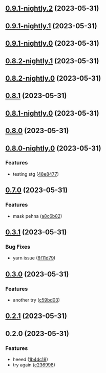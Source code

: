 

## [0.9.1-nightly.2](https://github.com/ximxim/layer-test/compare/v0.9.1-nightly.1...v0.9.1-nightly.2) (2023-05-31)

## [0.9.1-nightly.1](https://github.com/ximxim/layer-test/compare/v0.9.1-nightly.0...v0.9.1-nightly.1) (2023-05-31)

## [0.9.1-nightly.0](https://github.com/ximxim/layer-test/compare/v0.8.2-nightly.1...v0.9.1-nightly.0) (2023-05-31)

## [0.8.2-nightly.1](https://github.com/ximxim/layer-test/compare/v0.8.2-nightly.0...v0.8.2-nightly.1) (2023-05-31)

## [0.8.2-nightly.0](https://github.com/ximxim/layer-test/compare/v0.8.1...v0.8.2-nightly.0) (2023-05-31)

## [0.8.1](https://github.com/ximxim/layer-test/compare/v0.8.1-nightly.0...v0.8.1) (2023-05-31)

## [0.8.1-nightly.0](https://github.com/ximxim/layer-test/compare/v0.8.0...v0.8.1-nightly.0) (2023-05-31)

## [0.8.0](https://github.com/ximxim/layer-test/compare/v0.8.0-nightly.0...v0.8.0) (2023-05-31)

## [0.8.0-nightly.0](https://github.com/ximxim/layer-test/compare/v0.7.0...v0.8.0-nightly.0) (2023-05-31)


### Features

* testing stg ([48e8477](https://github.com/ximxim/layer-test/commit/48e8477bab86c9d7d925ffc74212ab250bf33e8c))

## [0.7.0](https://github.com/ximxim/layer-test/compare/v0.3.1...v0.7.0) (2023-05-31)


### Features

* mask pehna ([a8c6b82](https://github.com/ximxim/layer-test/commit/a8c6b823c6cbaf11f977124a4abcad3d9ee8977d))

## [0.3.1](https://github.com/ximxim/layer-test/compare/v0.3.0...v0.3.1) (2023-05-31)


### Bug Fixes

* yarn issue ([6f11d79](https://github.com/ximxim/layer-test/commit/6f11d7902e27beb279b087a55a8d6582440330ae))

## [0.3.0](https://github.com/ximxim/layer-test/compare/v0.2.1...v0.3.0) (2023-05-31)


### Features

* another try ([c59bd03](https://github.com/ximxim/layer-test/commit/c59bd03ac316bcdeaf0e0702373ceb7ae05b0f09))

## [0.2.1](https://github.com/ximxim/layer-test/compare/v0.2.0...v0.2.1) (2023-05-31)

## 0.2.0 (2023-05-31)


### Features

* heeed ([1b4dc18](https://github.com/ximxim/layer-test/commit/1b4dc18901c80e0e18efe6865d646bdcdd3f6472))
* try again ([c236998](https://github.com/ximxim/layer-test/commit/c23699890d5d64d39c0a9b65c2663310ec678574))